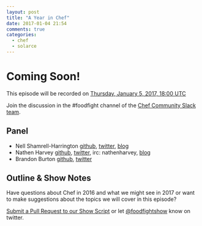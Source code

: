 ```yaml
---
layout: post
title: "A Year in Chef"
date: 2017-01-04 21:54
comments: true
categories:
  - chef
  - solarce
---
```


# Coming Soon!

This episode will be recorded on [Thursday, January 5, 2017, 18:00 UTC](http://everytimezone.com/#2017-1-5,360,cn3)

Join the discussion in the \#foodfight channel of the [Chef Community Slack team](http://community-slack.chef.io/).

Panel<a name="panel"></a>
-----

* Nell Shamrell-Harrington [github](https://github.com/nellshamrell), [twitter](https://twitter.com/nellshamrell), [blog](http://nellshamrell.com/)
* Nathen Harvey [github](http://github.com/nathenharvey), [twitter](http://twitter.com/nathenharvey), irc: nathenharvey, [blog](http://nathenharvey.com)
* Brandon Burton [github](http://github.com/solarce), [twitter](https://twitter.com/solarce)

Outline & Show Notes<a name="outline"></a>
-------

Have questions about Chef in 2016 and what we might see in 2017 or want to make suggestions about the topics we will cover in this episode?

[Submit a Pull Request to our Show Script](https://github.com/foodfight/showz/blob/master/scripts/episode-104-new-year-preview.md) or let [@foodfightshow](https://twitter.com/foodfightshow) know on twitter.

